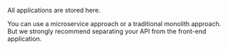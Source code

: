 All applications are stored here. 

You can use a microservice approach or a traditional monolith approach. 
But we strongly recommend separating your API from the front-end application.
